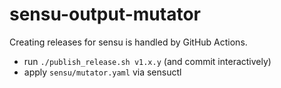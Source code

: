 # sensu-output-mutator

Creating releases for sensu is handled by GitHub Actions.

- run `./publish_release.sh v1.x.y` (and commit interactively)
- apply `sensu/mutator.yaml` via sensuctl
